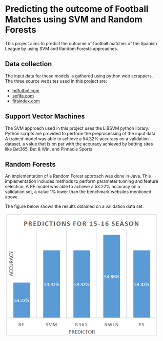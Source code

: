 # Predicting the outcome of Football Matches using SVM and Random Forests

This project aims to predict the outcome of football matches of the Spanish League by using SVM and Random Forests approaches.

## Data collection
The input data for these models is gathered using python web scrappers. The three source websites used in this project are:
- [bdfutbol.com](http://www.bdfutbol.com)
- [sofifa.com](http://www.sofifa.com)
- [fifaindex.com](http://www.fifaindex.com)

## Support Vector Machines
The SVM approach used in this project uses the LIBSVM python library. Python scripts are provided to perform the preprocessing of the input data. A trained model was able to achieve a 54.32% accuracy on a validation dataset, a value that is on par with the accuracy achieved by betting sites like Bet365, Bet & Win, and Pinnacle Sports.

## Random Forests
An implementation of a Random Forest approach was done in Java. This implementation includes methods to perform parameter tunning and feature selection. A RF model was able to achieve a 53.22% accuracy on a validation set, a value 1% lower than the benchmark websites mentioned above.

The figure below shows the results obtained on a validation data set.

![Results](misc/figure.PNG)